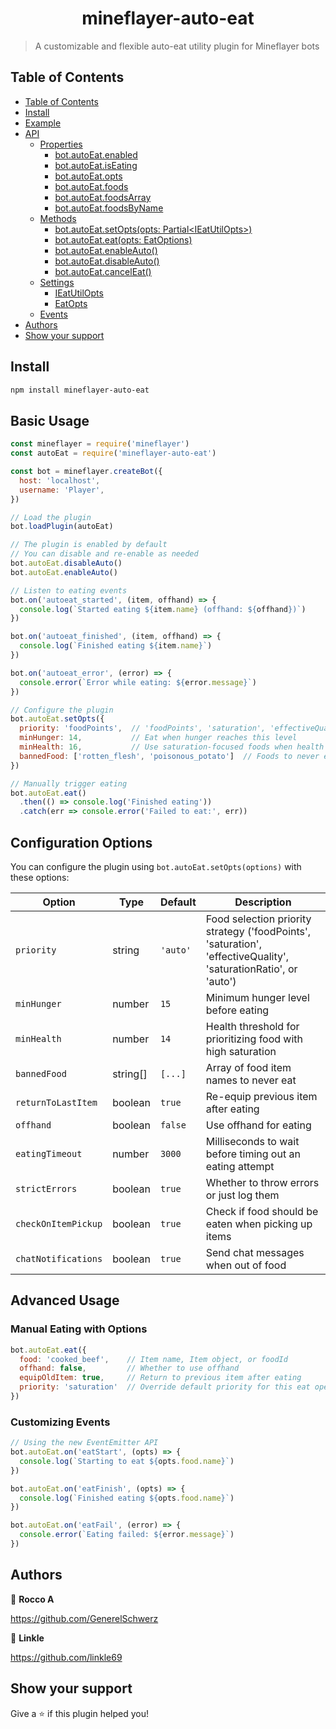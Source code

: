 <h1 align="center">mineflayer-auto-eat</h1>

> A customizable and flexible auto-eat utility plugin for Mineflayer bots

## Table of Contents

-   [Table of Contents](#table-of-contents)
-   [Install](#install)
-   [Example](#example)
-   [API](#api)
    -   [Properties](#properties)
        -   [bot.autoEat.enabled](#botautoeatenabled)
        -   [bot.autoEat.isEating](#botautoeatiseating)
        -   [bot.autoEat.opts](#botautoeatopts)
        -   [bot.autoEat.foods](#botautoeatfoods)
        -   [bot.autoEat.foodsArray](#botautoeatfoodsarray)
        -   [bot.autoEat.foodsByName](#botautoeatfoodsbyname)
    -   [Methods](#methods)
        -   [bot.autoEat.setOpts(opts: Partial\<IEatUtilOpts\>)](#botautoeatsetoptsopts-partialieatutilopts)
        -   [bot.autoEat.eat(opts: EatOptions)](#botautoeateatopts-eatoptions)
        -   [bot.autoEat.enableAuto()](#botautoeatenableauto)
        -   [bot.autoEat.disableAuto()](#botautoeatdisableauto)
        -   [bot.autoEat.cancelEat()](#botautoeatcanceleat)
    -   [Settings](#settings)
        -   [IEatUtilOpts](#ieatutilopts)
        -   [EatOpts](#eatopts)
    -   [Events](#events)
-   [Authors](#authors)
-   [Show your support](#show-your-support)

## Install

```sh
npm install mineflayer-auto-eat
```

## Basic Usage

```javascript
const mineflayer = require('mineflayer')
const autoEat = require('mineflayer-auto-eat')

const bot = mineflayer.createBot({
  host: 'localhost',
  username: 'Player',
})

// Load the plugin
bot.loadPlugin(autoEat)

// The plugin is enabled by default
// You can disable and re-enable as needed
bot.autoEat.disableAuto()
bot.autoEat.enableAuto()

// Listen to eating events
bot.on('autoeat_started', (item, offhand) => {
  console.log(`Started eating ${item.name} (offhand: ${offhand})`)
})

bot.on('autoeat_finished', (item, offhand) => {
  console.log(`Finished eating ${item.name}`)
})

bot.on('autoeat_error', (error) => {
  console.error(`Error while eating: ${error.message}`)
})

// Configure the plugin
bot.autoEat.setOpts({
  priority: 'foodPoints',  // 'foodPoints', 'saturation', 'effectiveQuality', 'saturationRatio', or 'auto'
  minHunger: 14,           // Eat when hunger reaches this level
  minHealth: 16,           // Use saturation-focused foods when health is below this level
  bannedFood: ['rotten_flesh', 'poisonous_potato']  // Foods to never eat
})

// Manually trigger eating
bot.autoEat.eat()
  .then(() => console.log('Finished eating'))
  .catch(err => console.error('Failed to eat:', err))
```

## Configuration Options

You can configure the plugin using `bot.autoEat.setOpts(options)` with these options:

| Option | Type | Default | Description |
|--------|------|---------|-------------|
| `priority` | string | `'auto'` | Food selection priority strategy ('foodPoints', 'saturation', 'effectiveQuality', 'saturationRatio', or 'auto') |
| `minHunger` | number | `15` | Minimum hunger level before eating |
| `minHealth` | number | `14` | Health threshold for prioritizing food with high saturation |
| `bannedFood` | string[] | `[...]` | Array of food item names to never eat |
| `returnToLastItem` | boolean | `true` | Re-equip previous item after eating |
| `offhand` | boolean | `false` | Use offhand for eating |
| `eatingTimeout` | number | `3000` | Milliseconds to wait before timing out an eating attempt |
| `strictErrors` | boolean | `true` | Whether to throw errors or just log them |
| `checkOnItemPickup` | boolean | `true` | Check if food should be eaten when picking up items |
| `chatNotifications` | boolean | `true` | Send chat messages when out of food |

## Advanced Usage

### Manual Eating with Options

```javascript
bot.autoEat.eat({
  food: 'cooked_beef',    // Item name, Item object, or foodId
  offhand: false,         // Whether to use offhand
  equipOldItem: true,     // Return to previous item after eating
  priority: 'saturation'  // Override default priority for this eat operation
})
```

### Customizing Events

```javascript
// Using the new EventEmitter API
bot.autoEat.on('eatStart', (opts) => {
  console.log(`Starting to eat ${opts.food.name}`)
})

bot.autoEat.on('eatFinish', (opts) => {
  console.log(`Finished eating ${opts.food.name}`)
})

bot.autoEat.on('eatFail', (error) => {
  console.error(`Eating failed: ${error.message}`)
})
```

## Authors

👤 **Rocco A**

https://github.com/GenerelSchwerz

👤 **Linkle**

https://github.com/linkle69

## Show your support

Give a ⭐️ if this plugin helped you!
